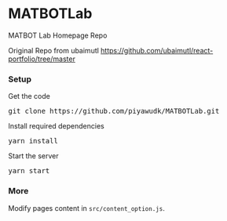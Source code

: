 # MATBOTLab
MATBOT Lab Homepage Repo

Original Repo from ubaimutl
https://github.com/ubaimutl/react-portfolio/tree/master

### Setup

Get the code

<pre>git clone https://github.com/piyawudk/MATBOTLab.git</pre>
 
Install required dependencies

<pre>yarn install</pre>


Start the server

<pre>yarn start</pre>

### More

Modify pages content in  `src/content_option.js`.
